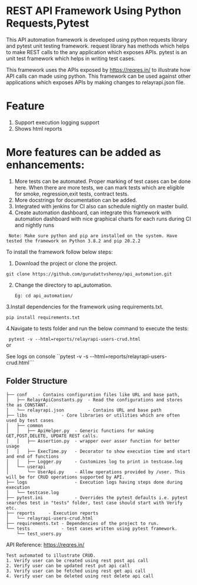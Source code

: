 
# REST API Framework Using Python Requests,Pytest  

This API automation framework is developed using python requests library and pytest unit testing framework.
request library has methods which helps to make REST calls to the any application which exposes APIs.
pytest is an unit test framework which helps in writing test cases.

This framework uses the APIs exposed by https://reqres.in/  to illustrate how API calls can made using python. This framework can be used against other applications which exposes APIs by making changes to relayrapi.json file.
# Feature
1. Support execution logging support
2. Shows html reports

# More features can be added as enhancements:
1. More tests can be automated. Proper marking of test cases can be done here. When there are more tests, we can mark tests which are eligible for smoke, regression,exit tests, contract tests.
2. More docstrings for documentation can be added.
3. Integrated with jenkins for CI also can schedule  nightly on master build.
4. Create automation dashboard, can integrate this framework with automation dashboard with nice graphical charts for each runs during CI and nightly runs

``` Note: Make sure python and pip are installed on the system. Have tested the framework on Python 3.8.2 and pip 20.2.2```  

To install the framework follow below steps:  
 
1. Download the project or clone the project.  

 ```git clone https://github.com/gurudattvshenoy/api_automation.git```
 
2. Change the directory to api_automation.  

   ```Eg: cd api_automation/```
   
3.Install dependencies for the framework using requirements.txt.  

  ```pip install requirements.txt```
  
4.Navigate to tests folder and run the below command to execute the tests:  

 ``` pytest -v --html=reports/relayrapi-users-crud.html```  
       or   
       
  See logs on console 
 ``pytest -v -s --html=reports/relayrapi-users-crud.html```  

## Folder Structure  
```
├── conf    - Contains configuration files like URL and base path,
│   ├── RelayrApiConstants.py  - Read the configurations and stores the as CONSTANT.
│   └── relayrapi.json         - Contains URL and base path
├── libs             - Core libraries or utilities which are often used by test cases
│   ├── common       
│   │   ├── ApiHelper.py  - Generic functions for making GET,POST,DELETE, UPDATE REST calls.
│   │   ├── Assertion.py  - wrapper over asser function for better usage
│   │   ├── ExecTime.py   - Decorator to show execution time and start and end of functions
│   │   ├── Logger.py     - Customizes log to print in testcase.log
│   └── userapi
│       └── UserApi.py    - Allow operations provided by /user. This will be for CRUD operations supported by API.
├── logs                  - Execution logs having steps done during execution
│   └── testcase.log
├── pytest.ini            - Overrides the pytest defaults i.e. pytest searches test in "tests" folder, test case should start with Verify etc.
├── reports     - Execution reports   
│   └── relayrapi-users-crud.html
├── requirements.txt - Dependencies of the project to run.
└── tests            - test cases written using pytest framework.
    └── test_users.py
```

API Reference: https://reqres.in/
```
Test automated to illustrate CRUD.
1. Verify user can be created using rest post api call
2. Verify user can be updated rest put api call
3. Verify user can be fetched using rest get api call
4. Verify user can be deleted using rest delete api call
```
